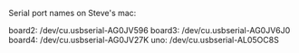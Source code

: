 Serial port names on Steve's mac:

board2: /dev/cu.usbserial-AG0JV596
board3: /dev/cu.usbserial-AG0JV6J0
board4: /dev/cu.usbserial-AG0JV27K
uno:    /dev/cu.usbserial-AL05OC8S
